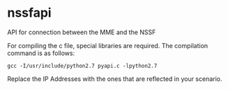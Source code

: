 # nssfapi
API for connection between the MME and the NSSF

For compiling the c file, special libraries are required.
The compilation command is as follows:
```
gcc -I/usr/include/python2.7 pyapi.c -lpython2.7
```
Replace the IP Addresses with the ones that are reflected in your scenario.
